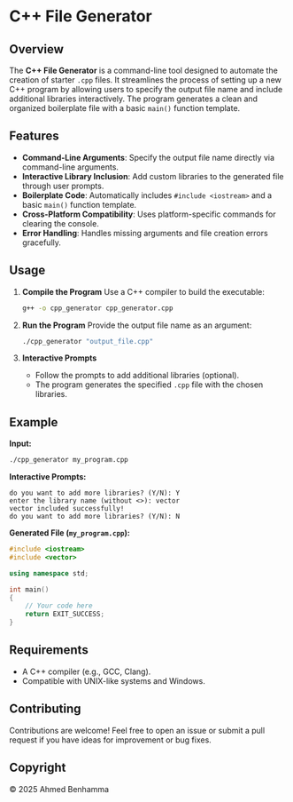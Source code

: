 # C++ File Generator

## Overview
The **C++ File Generator** is a command-line tool designed to automate the creation of starter `.cpp` files. It streamlines the process of setting up a new C++ program by allowing users to specify the output file name and include additional libraries interactively. The program generates a clean and organized boilerplate file with a basic `main()` function template.

## Features
- **Command-Line Arguments**: Specify the output file name directly via command-line arguments.
- **Interactive Library Inclusion**: Add custom libraries to the generated file through user prompts.
- **Boilerplate Code**: Automatically includes `#include <iostream>` and a basic `main()` function template.
- **Cross-Platform Compatibility**: Uses platform-specific commands for clearing the console.
- **Error Handling**: Handles missing arguments and file creation errors gracefully.

## Usage
1. **Compile the Program**
   Use a C++ compiler to build the executable:
   ```bash
   g++ -o cpp_generator cpp_generator.cpp
   ```

2. **Run the Program**
   Provide the output file name as an argument:
   ```bash
   ./cpp_generator "output_file.cpp"
   ```

3. **Interactive Prompts**
   - Follow the prompts to add additional libraries (optional).
   - The program generates the specified `.cpp` file with the chosen libraries.

## Example
**Input:**
```bash
./cpp_generator my_program.cpp
```

**Interactive Prompts:**
```
do you want to add more libraries? (Y/N): Y
enter the library name (without <>): vector
vector included successfully!
do you want to add more libraries? (Y/N): N
```

**Generated File (`my_program.cpp`):**
```cpp
#include <iostream>
#include <vector>

using namespace std;

int main()
{
    // Your code here
    return EXIT_SUCCESS;
}
```

## Requirements
- A C++ compiler (e.g., GCC, Clang).
- Compatible with UNIX-like systems and Windows.

## Contributing
Contributions are welcome! Feel free to open an issue or submit a pull request if you have ideas for improvement or bug fixes.

## Copyright
&copy; 2025 Ahmed Benhamma

